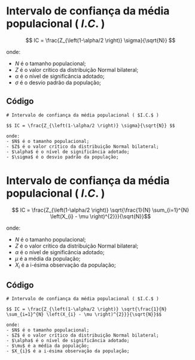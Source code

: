 # Intervalo de confiança da média populacional ( $I.C.$ )

$$ IC = \frac{Z_{\left(1-\alpha/2 \right)} \sigma}{\sqrt{N}} $$

onde:
- $N$ é o tamanho populacional;
- $Z$ é o valor crítico da distribuição Normal bilateral;
- $\alpha$ é o nível de significância adotado;
- $\sigma$ é o desvio padrão da população;

## Código
```
# Intervalo de confiança da média populacional ( $I.C.$ )

$$ IC = \frac{Z_{\left(1-\alpha/2 \right)} \sigma}{\sqrt{N}} $$

onde:
- $N$ é o tamanho populacional;
- $Z$ é o valor crítico da distribuição Normal bilateral;
- $\alpha$ é o nível de significância adotado;
- $\sigma$ é o desvio padrão da população;
```

# Intervalo de confiança da média populacional ( $I.C.$ )

$$ IC = \frac{Z_{\left(1-\alpha/2 \right)} \sqrt{\frac{1}{N} \sum_{i=1}^{N} \left(X_{i} - \mu \right)^{2}}}{\sqrt{N}}$$

onde:
- $N$ é o tamanho populacional;
- $Z$ é o valor crítico da distribuição Normal bilateral;
- $\alpha$ é o nível de significância adotado;
- $\mu$ é a média da população;
- $X_{i}$ é a i-ésima observação da população;

## Código

```
# Intervalo de confiança da média populacional ( $I.C.$ )

$$ IC = \frac{Z_{\left(1-\alpha/2 \right)} \sqrt{\frac{1}{N} \sum_{i=1}^{N} \left(X_{i} - \mu \right)^{2}}}{\sqrt{N}}$$

onde:
- $N$ é o tamanho populacional;
- $Z$ é o valor crítico da distribuição Normal bilateral;
- $\alpha$ é o nível de significância adotado;
- $\mu$ é a média da população;
- $X_{i}$ é a i-ésima observação da população;
```